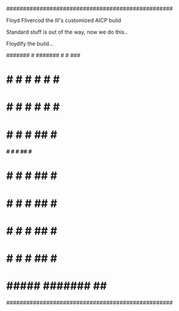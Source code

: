 ##################################################

Floyd Flivercod the III's customized AICP build

Standard stuff is out of the way, now we do this..

Floydify the build...


####### #      ####### #      # ###
#       #      #     #  #    #  #  #
#       #      #     #   #  #   #   #
#       #      #     #    ##    #    #  
####    #      #     #    ##    #     #    
#       #      #     #    ##    #     #  
#       #      #     #    ##    #    #    
#       #      #     #    ##    #   #
#       #      #     #    ##    #  #     
#       #####  #######    ##    ### 

##################################################



